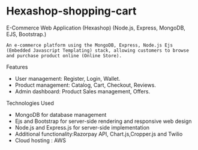 # Hexashop-shopping-cart
E-Commerce Web Application (Hexashop)                                                                          (Node.js, Express, MongoDB, EJS, Bootstrap.)

 
    An e-commerce platform using the MongoDB, Express, Node.js Ejs (Embedded Javascript Templating) stack, allowing customers to browse and purchase product online (Online Store).
Features

* User management: Register, Login, Wallet.
* Product management: Catalog, Cart, Checkout, Reviews.
* Admin dashboard: Product Sales management, Offers.

Technologies Used

* MongoDB for database management
* Ejs and Bootstrap for server-side rendering and responsive web design
* Node.js and Express.js for server-side implementation
* Additional functionality:Razorpay API, Chart.js,Cropper.js and Twilio
* Cloud hosting : AWS
